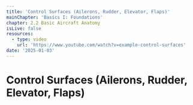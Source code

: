 ```yaml
---
title: 'Control Surfaces (Ailerons, Rudder, Elevator, Flaps)'
mainChapter: 'Basics I: Foundations'
chapter: 2.2 Basic Aircraft Anatomy
isLive: false
resources:
  - type: video
    url: 'https://www.youtube.com/watch?v=example-control-surfaces'
date: '2025-01-03'
---
```


# Control Surfaces (Ailerons, Rudder, Elevator, Flaps)
